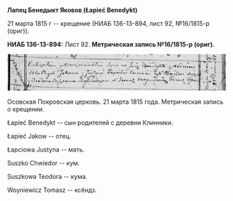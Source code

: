**Лапец Бенедыкт Яковов (Łapieć Benedykt)**

21 марта 1815 г -- крещение (НИАБ 136-13-894, лист 92, №16/1815-р
(ориг)).

**НИАБ 136-13-894:** Лист 92. **Метрическая запись №16/1815-р (ориг).**

![](./media/80d4772f84c82ccf7c7101187c4c724bccd796b7.png)

Осовская Покровская церковь. 21 марта 1815 года. Метрическая запись о
крещении.

Łapieć Benedykt -- сын родителей с деревни Клинники.

Łapieć Jakow -- отец.

Łapciowa Justyna -- мать.

Suszko Chwiedor -- кум.

Suszkowa Teodora -- кума.

Woyniewicz Tomasz -- ксёндз.
